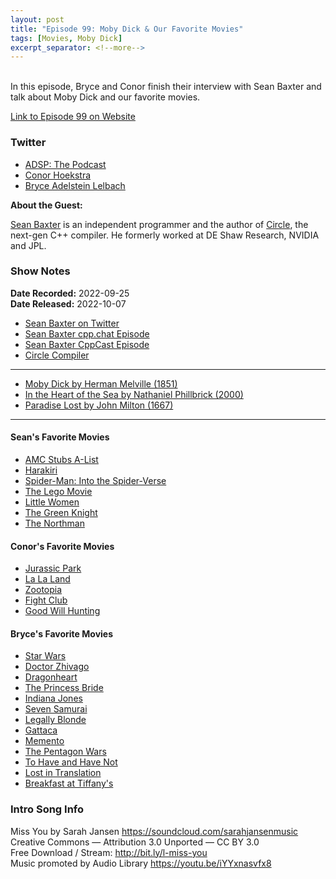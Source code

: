 ```yaml
---
layout: post
title: "Episode 99: Moby Dick & Our Favorite Movies"
tags: [Movies, Moby Dick]
excerpt_separator: <!--more-->
---
```


<div id="buzzsprout-player-11499508"></div><script src="https://www.buzzsprout.com/1501960/11499508-episode-99-moby-dick-our-favorite-movies.js?container_id=buzzsprout-player-11499508&player=small" type="text/javascript" charset="utf-8"></script>

<br>In this episode, Bryce and Conor finish their interview with Sean Baxter and talk about Moby Dick and our favorite movies.
 
<!--more-->

[Link to Episode 99 on Website](https://adspthepodcast.com/2022/10/14/Episode-99.html)

### Twitter
 
* [ADSP: The Podcast](https://twitter.com/adspthepodcast) 
* [Conor Hoekstra](https://twitter.com/code_report)
* [Bryce Adelstein Lelbach](https://twitter.com/blelbach)

**About the Guest:**

[Sean Baxter](https://twitter.com/seanbax) is an independent programmer and the author of [Circle](https://www.circle-lang.org/), the next-gen C++ compiler. He formerly worked at DE Shaw Research, NVIDIA and JPL.

### Show Notes
 
**Date Recorded:** 2022-09-25 <br>
**Date Released:** 2022-10-07

* [Sean Baxter on Twitter](https://twitter.com/seanbax)
* [Sean Baxter cpp.chat Episode](https://cpp.chat/guests/sean_baxter/)
* [Sean Baxter CppCast Episode](https://cppcast.com/circle-language/)
* [Circle Compiler](https://www.circle-lang.org/)

----

* [Moby Dick by Herman Melville (1851)](https://en.wikipedia.org/wiki/Moby-Dick)
* [In the Heart of the Sea by Nathaniel Phillbrick (2000)](https://en.wikipedia.org/wiki/In_the_Heart_of_the_Sea)
* [Paradise Lost by John Milton (1667)](https://en.wikipedia.org/wiki/Paradise_Lost)

----

#### Sean's Favorite Movies

* [AMC Stubs A-List](https://www.amctheatres.com/amcstubs/alist)
* [Harakiri](https://en.wikipedia.org/wiki/Harakiri_(1962_film))
* [Spider-Man: Into the Spider-Verse](https://en.wikipedia.org/wiki/Spider-Man:_Into_the_Spider-Verse)
* [The Lego Movie](https://en.wikipedia.org/wiki/The_Lego_Movie)
* [Little Women](https://en.wikipedia.org/wiki/Little_Women_(2019_film))
* [The Green Knight](https://en.wikipedia.org/wiki/The_Green_Knight_(film))
* [The Northman](https://en.wikipedia.org/wiki/The_Northman)

#### Conor's Favorite Movies

* [Jurassic Park](https://en.wikipedia.org/wiki/Jurassic_Park_(film))
* [La La Land](https://en.wikipedia.org/wiki/La_La_Land)
* [Zootopia](https://en.wikipedia.org/wiki/Zootopia)
* [Fight Club](https://en.wikipedia.org/wiki/Fight_Club)
* [Good Will Hunting](https://en.wikipedia.org/wiki/Good_Will_Hunting)

#### Bryce's Favorite Movies

* [Star Wars](https://en.wikipedia.org/wiki/Star_Wars)
* [Doctor Zhivago](https://en.wikipedia.org/wiki/Doctor_Zhivago_(film))
* [Dragonheart](https://en.wikipedia.org/wiki/Dragonheart)
* [The Princess Bride](https://en.wikipedia.org/wiki/The_Princess_Bride_(film))
* [Indiana Jones](https://en.wikipedia.org/wiki/Indiana_Jones)
* [Seven Samurai](https://en.wikipedia.org/wiki/Seven_Samurai)
* [Legally Blonde](https://en.wikipedia.org/wiki/Legally_Blonde)
* [Gattaca](https://en.wikipedia.org/wiki/Gattaca)
* [Memento](https://en.wikipedia.org/wiki/Memento)
* [The Pentagon Wars](https://en.wikipedia.org/wiki/The_Pentagon_Wars)
* [To Have and Have Not](https://en.wikipedia.org/wiki/To_Have_and_Have_Not_(film))
* [Lost in Translation](https://en.wikipedia.org/wiki/Lost_in_Translation_(film))
* [Breakfast at Tiffany's](https://en.wikipedia.org/wiki/Breakfast_at_Tiffany%27s_(film))

### Intro Song Info
 
Miss You by Sarah Jansen https://soundcloud.com/sarahjansenmusic<br>
Creative Commons — Attribution 3.0 Unported — CC BY 3.0<br>
Free Download / Stream: http://bit.ly/l-miss-you<br>
Music promoted by Audio Library https://youtu.be/iYYxnasvfx8<br>
